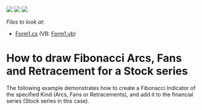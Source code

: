 <!-- default badges list -->
![](https://img.shields.io/endpoint?url=https://codecentral.devexpress.com/api/v1/VersionRange/128574530/12.1.4%2B)
[![](https://img.shields.io/badge/Open_in_DevExpress_Support_Center-FF7200?style=flat-square&logo=DevExpress&logoColor=white)](https://supportcenter.devexpress.com/ticket/details/E966)
[![](https://img.shields.io/badge/📖_How_to_use_DevExpress_Examples-e9f6fc?style=flat-square)](https://docs.devexpress.com/GeneralInformation/403183)
<!-- default badges end -->
<!-- default file list -->
*Files to look at*:

* [Form1.cs](./CS/Form1.cs) (VB: [Form1.vb](./VB/Form1.vb))
<!-- default file list end -->
# How to draw Fibonacci Arcs, Fans and Retracement for a Stock series


<p>The following example demonstrates how to create a Fibonacci Indicator of the specified Kind (Arcs, Fans or Retracements), and add it to the financial series (Stock series in this case).</p>

<br/>


